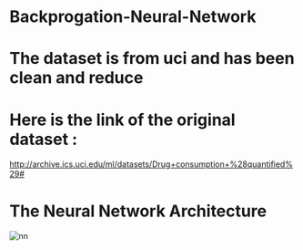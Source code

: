 # Backprogation-Neural-Network

# The dataset is from uci and has been clean and reduce

# Here is the link of the original dataset : 
http://archive.ics.uci.edu/ml/datasets/Drug+consumption+%28quantified%29#

# The Neural Network Architecture 
![nn](https://user-images.githubusercontent.com/58919611/105986167-81644780-60d7-11eb-9a25-8bb019f4286d.png)

